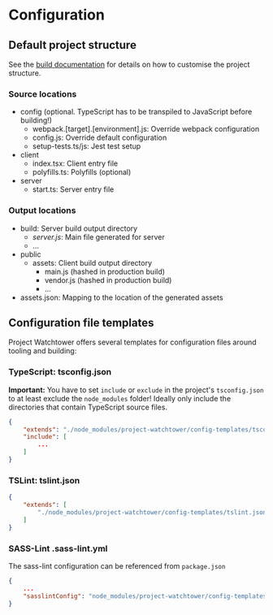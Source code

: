 # Configuration

## Default project structure

See the [build documentation](./build.md) for details on how to customise the project structure.

### Source locations

* config (optional. TypeScript has to be transpiled to JavaScript before building!)
    * webpack.[target].[environment].js: Override webpack configuration
    * config.js: Override default configuration
    * setup-tests.ts/js: Jest test setup
* client
    * index.tsx: Client entry file
    * polyfills.ts: Polyfills (optional)
* server
    * start.ts: Server entry file

### Output locations

* build: Server build output directory
    * *server.js*: Main file generated for server
    * ...
* public
    * assets: Client build output directory
        * main.js (hashed in production build)
        * vendor.js (hashed in production build)
        * ...
* assets.json: Mapping to the location of the generated assets

## Configuration file templates

Project Watchtower offers several templates for configuration files around tooling and building:

### TypeScript: tsconfig.json

**Important:** You have to set `include` or `exclude` in the project's `tsconfig.json` to at least exclude the `node_modules` folder! Ideally only include the directories that contain TypeScript source files.

```json
{
    "extends": "./node_modules/project-watchtower/config-templates/tsconfig.json",
    "include": [
        ...
    ]
}

```

### TSLint: tslint.json

```json
{
    "extends": [
        "./node_modules/project-watchtower/config-templates/tslint.json"
    ]
}

```

### SASS-Lint .sass-lint.yml

The sass-lint configuration can be referenced from `package.json`

```json
{
    ...
    "sasslintConfig": "node_modules/project-watchtower/config-templates/.sass-lint.yml"
}
```
